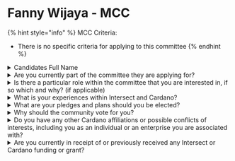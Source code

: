 # Fanny Wijaya - MCC

{% hint style="info" %}
MCC Criteria:

* There is no specific criteria for applying to this committee
{% endhint %}

<details>

<summary>Candidates Full Name</summary>

Fanny Wijaya

</details>



<details>

<summary>Are you currently part of the committee they are applying for?</summary>

No

</details>



<details>

<summary>Is there a particular role within the committee that you are interested in, if so which and why? (if applicable)</summary>

I was previously a funded Proposer in Project Catalyst Fund 10 for the proposals Cardano Hub Surabaya and Cardano Workshop Jakarta, and Cardano Woman Indonesia.

I believe that my ability to foster strong relationships, create inclusive spaces, and drive community growth will be invaluable in this role. I am passionate about helping to build a vibrant and supportive community for Cardano enthusiasts and look forward to contributing my skills and knowledge to the Membership and Community Committee.

</details>



<details>

<summary>What is your experiences within Intersect and Cardano?</summary>

I have experience in the Cardano ecosystem as a Core team in building Cardano Hub Surabaya, Host Lead Cardano Summit 2023 and Co-host Cardano Summit 2024. At the beginning of entering the Cardano ecosystem in Indonesia, I contributed as a volunteer to maintain the Cardano Indonesia Community on Telegram & Community Social Media, I became a team to manage the budgeting of the Cardano Estern Townhall, and I was also one of the initiators to organize the Cardano Indonesia meetup in Surabaya, Bandung, and Jakarta. In March 2024 I was appointed as Cardano Ambassador Indonesia with the role of meetup organizer and in September 2024 I assisted Randy (Host Lead Cardano Constitutional Workshop-Bandung 2024) as Cohost at Cardano Constitutional Workshop-Bandung 2024. I also initiated Cardano Woman Indonesia

</details>



<details>

<summary>What are your pledges and plans should you be elected?</summary>

If elected to the Membership and Community Committee, I pledge to create an inclusive and vibrant Cardano community. With my experience as a volunteer at Maintaining Cardano Hub Indonesia, organizer of Cardano Hub Surabaya, and member of Cardano Woman Indonesia, I will focus on strengthening member engagement, promoting diversity, and enhancing communication among community members. My plans include organizing regular community events, both online and offline, establishing mentorship programs, and developing online resources to support member learning. I will also collaborate with other Cardano communities to expand our network and share best practices.

</details>



<details>

<summary>Why should the community vote for you?</summary>

The community should vote for me because of my proven track record in building and managing Cardano communities. As a volunteer for Maintaining Cardano Hub Indonesia, organizer for Cardano Hub Surabaya, and a member of Cardano Woman Indonesia, I have a deep understanding of the unique needs and interests of the Indonesian Cardano community.

My strong interpersonal skills and ability to foster inclusive environments make me well-suited to create a welcoming space for all members. I have a clear vision for growing the Cardano community in Indonesia and am committed to leveraging my experience and passion to contribute to the success of the Membership and Community Committee.



</details>



<details>

<summary>Do you have any other Cardano affiliations or possible conflicts of interests, including you as an individual or an enterprise you are associated with?</summary>

Since my initial involvement in the Cardano ecosystem, I have been volunteering. Currently, I am serving as a Cardano Ambassador and actively participating in various roles within Project Catalyst.

</details>



<details>

<summary>Are you currently in receipt of or previously received any Intersect or Cardano funding or grant?</summary>

I was previously a funded Proposer in Project Catalyst Fund 10 for the proposals Cardano Hub Surabaya and Cardano Workshop Jakarta, and Cardano Woman Indonesia.

</details>
